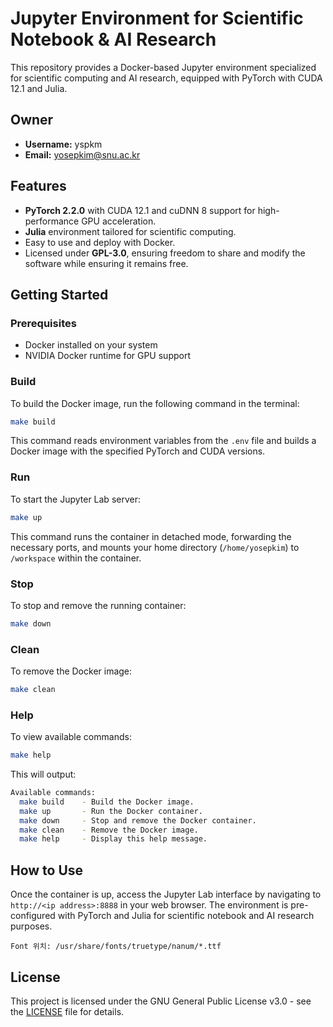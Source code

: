 # Jupyter Environment for Scientific Notebook & AI Research

This repository provides a Docker-based Jupyter environment specialized for scientific computing and AI research, equipped with PyTorch with CUDA 12.1 and Julia.

## Owner

- **Username:** yspkm
- **Email:** [yosepkim@snu.ac.kr](mailto:yosepkim@snu.ac.kr)

## Features

- **PyTorch 2.2.0** with CUDA 12.1 and cuDNN 8 support for high-performance GPU acceleration.
- **Julia** environment tailored for scientific computing.
- Easy to use and deploy with Docker.
- Licensed under **GPL-3.0**, ensuring freedom to share and modify the software while ensuring it remains free.

## Getting Started

### Prerequisites

- Docker installed on your system
- NVIDIA Docker runtime for GPU support

### Build

To build the Docker image, run the following command in the terminal:

```bash
make build
```

This command reads environment variables from the `.env` file and builds a Docker image with the specified PyTorch and CUDA versions.

### Run

To start the Jupyter Lab server:

```bash
make up
```

This command runs the container in detached mode, forwarding the necessary ports, and mounts your home directory (`/home/yosepkim`) to `/workspace` within the container.

### Stop

To stop and remove the running container:

```bash
make down
```

### Clean

To remove the Docker image:

```bash
make clean
```

### Help

To view available commands:

```bash
make help
```

This will output:

```bash
Available commands:
  make build    - Build the Docker image.
  make up       - Run the Docker container.
  make down     - Stop and remove the Docker container.
  make clean    - Remove the Docker image.
  make help     - Display this help message.
```


## How to Use

Once the container is up, access the Jupyter Lab interface by navigating to `http://<ip address>:8888` in your web browser. The environment is pre-configured with PyTorch and Julia for scientific notebook and AI research purposes.

`Font 위치: /usr/share/fonts/truetype/nanum/*.ttf`

## License

This project is licensed under the GNU General Public License v3.0 - see the [LICENSE](LICENSE) file for details.